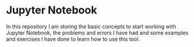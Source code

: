 # Jupyter Notebook
In this repository I am storing the basic concepts to start working with Jupyter Notebook, the problems and errors I have had and some examples and exercises I have done to learn how to use this tool.
